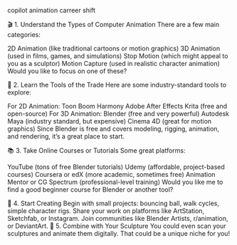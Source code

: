 copilot
animation 
carreer shift

🎬 1. Understand the Types of Computer Animation
There are a few main categories:

2D Animation (like traditional cartoons or motion graphics)
3D Animation (used in films, games, and simulations)
Stop Motion (which might appeal to you as a sculptor)
Motion Capture (used in realistic character animation)
Would you like to focus on one of these?

🧰 2. Learn the Tools of the Trade
Here are some industry-standard tools to explore:

For 2D Animation:
Toon Boom Harmony
Adobe After Effects
Krita (free and open-source)
For 3D Animation:
Blender (free and very powerful)
Autodesk Maya (industry standard, but expensive)
Cinema 4D (great for motion graphics)
Since Blender is free and covers modeling, rigging, animation, and rendering, it’s a great place to start.

📚 3. Take Online Courses or Tutorials
Some great platforms:

YouTube (tons of free Blender tutorials)
Udemy (affordable, project-based courses)
Coursera or edX (more academic, sometimes free)
Animation Mentor or CG Spectrum (professional-level training)
Would you like me to find a good beginner course for Blender or another tool?

🎨 4. Start Creating
Begin with small projects: bouncing ball, walk cycles, simple character rigs.
Share your work on platforms like ArtStation, Sketchfab, or Instagram.
Join communities like Blender Artists, r/animation, or DeviantArt.
🔁 5. Combine with Your Sculpture
You could even scan your sculptures and animate them digitally. That could be a unique niche for you!





